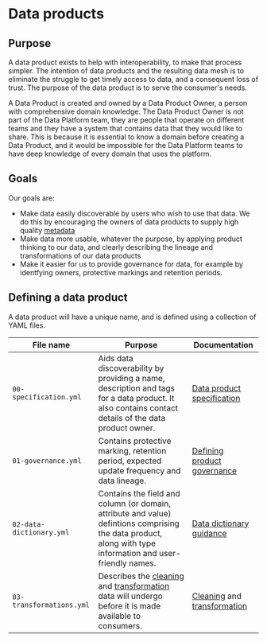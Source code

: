 # Data products

## Purpose

A data product exists to help with interoperability, to make that process simpler. The intention of data products and the resulting data mesh is to eliminate the struggle to get timely access to data, and a consequent loss of trust. The purpose of the data product is to serve the consumer's needs.

A Data Product is created and owned by a Data Product Owner, a person with comprehensive domain knowledge. The Data Product Owner is not part of the Data Platform team, they are people that operate on different teams and they have a system that contains data that they would like to share. This is because it is essential to know a domain before creating a Data Product, and it would be impossible for the Data Platform teams to have deep knowledge of every domain that uses the platform.

## Goals

Our goals are:

- Make data easily discoverable by users who wish to use that data. We do this by encouraging the owners of data products to supply high quality [metadata](https://en.wikipedia.org/wiki/Metadata)
- Make data more usable, whatever the purpose, by applying product thinking to our data, and clearly describing the lineage and transformations of our data products
- Make it easier for us to provide governance for data, for example by identfying owners, protective markings and retention periods.

## Defining a data product

A data product will have a unique name, and is defined using a collection of YAML files.

| File name                | Purpose                                                                                                                                                                  | Documentation                                                                                       |
| ------------------------ | ------------------------------------------------------------------------------------------------------------------------------------------------------------------------ | --------------------------------------------------------------------------------------------------- |
| `00-specification.yml`   | Aids data discoverability by providing a name, description and tags for a data product. It also contains contact details of the data product owner.                      | [Data product specification](./_docs/product-specification.md)                                      |
| `01-governance.yml`      | Contains protective marking, retention period, expected update frequency and data lineage.                                                                               | [Defining product governance](./_docs/product-governance.md)                                        |
| `02-data-dictionary.yml` | Contains the field and column (or domain, attribute and value) defintions comprising the data product, along with type information and user-friendly names.              | [Data dictionary guidance](./_docs/data-dictionary.md)                                              |
| `03-transformations.yml` | Describes the [cleaning](./_docs/cleansing-definitions.md) and [transformation](./_docs/transform-definitions.md) data will undergo before it is made available to consumers. | [Cleaning](./_docs/cleansing-definitions.md) and [transformation](./_docs/transform-definitions.md) |
